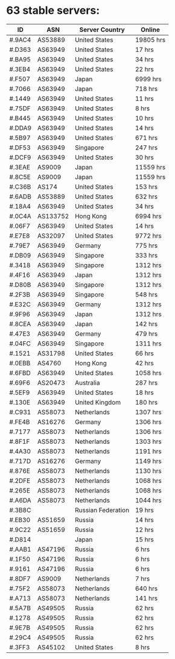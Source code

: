 # 63 stable servers:

| ID | ASN | Server Country | Online |
| ------ | ------ | ------ | ------ |
| #.9AC4 | AS53889 | United States | 19805 hrs |
| #.D363 | AS63949 | United States | 17 hrs |
| #.BA95 | AS63949 | United States | 34 hrs |
| #.3EB4 | AS63949 | United States | 22 hrs |
| #.F507 | AS63949 | Japan | 6999 hrs |
| #.7066 | AS63949 | Japan | 718 hrs |
| #.1449 | AS63949 | United States | 11 hrs |
| #.75DF | AS63949 | United States | 8 hrs |
| #.B445 | AS63949 | United States | 10 hrs |
| #.DDA9 | AS63949 | United States | 14 hrs |
| #.5B97 | AS63949 | United States | 671 hrs |
| #.DF53 | AS63949 | Singapore | 247 hrs |
| #.DCF9 | AS63949 | United States | 30 hrs |
| #.3EAE | AS9009 | Japan | 11559 hrs |
| #.8C5E | AS9009 | Japan | 11559 hrs |
| #.C36B | AS174 | United States | 153 hrs |
| #.6ADB | AS53889 | United States | 632 hrs |
| #.18A4 | AS63949 | United States | 34 hrs |
| #.0C4A | AS133752 | Hong Kong | 6994 hrs |
| #.06F7 | AS63949 | United States | 14 hrs |
| #.E7E8 | AS32097 | United States | 9772 hrs |
| #.79E7 | AS63949 | Germany | 775 hrs |
| #.DB09 | AS63949 | Singapore | 333 hrs |
| #.3418 | AS63949 | Singapore | 1312 hrs |
| #.4F16 | AS63949 | Japan | 1312 hrs |
| #.D80B | AS63949 | Singapore | 1312 hrs |
| #.2F3B | AS63949 | Singapore | 548 hrs |
| #.E32C | AS63949 | Germany | 1312 hrs |
| #.9F96 | AS63949 | Japan | 1312 hrs |
| #.8CEA | AS63949 | Japan | 142 hrs |
| #.47E3 | AS63949 | Germany | 479 hrs |
| #.04FC | AS63949 | Singapore | 1311 hrs |
| #.1521 | AS31798 | United States | 66 hrs |
| #.0EBB | AS4760 | Hong Kong | 42 hrs |
| #.6FBD | AS63949 | United States | 1058 hrs |
| #.69F6 | AS20473 | Australia | 287 hrs |
| #.5EF9 | AS63949 | United States | 18 hrs |
| #.130E | AS63949 | United Kingdom | 180 hrs |
| #.C931 | AS58073 | Netherlands | 1307 hrs |
| #.FE4B | AS16276 | Germany | 1306 hrs |
| #.7177 | AS58073 | Netherlands | 1306 hrs |
| #.8F1F | AS58073 | Netherlands | 1303 hrs |
| #.4A30 | AS58073 | Netherlands | 1191 hrs |
| #.717D | AS16276 | Germany | 1149 hrs |
| #.876E | AS58073 | Netherlands | 1130 hrs |
| #.2DFE | AS58073 | Netherlands | 1068 hrs |
| #.265E | AS58073 | Netherlands | 1068 hrs |
| #.A6DA | AS58073 | Netherlands | 1044 hrs |
| #.3B8C |  | Russian Federation | 19 hrs |
| #.EB30 | AS51659 | Russia | 14 hrs |
| #.9C22 | AS51659 | Russia | 12 hrs |
| #.D814 |  | Japan | 15 hrs |
| #.AAB1 | AS47196 | Russia | 6 hrs |
| #.1F50 | AS47196 | Russia | 6 hrs |
| #.9161 | AS47196 | Russia | 6 hrs |
| #.8DF7 | AS9009 | Netherlands | 7 hrs |
| #.75F2 | AS58073 | Netherlands | 640 hrs |
| #.A713 | AS58073 | Netherlands | 141 hrs |
| #.5A7B | AS49505 | Russia | 62 hrs |
| #.1278 | AS49505 | Russia | 62 hrs |
| #.9E7B | AS49505 | Russia | 62 hrs |
| #.29C4 | AS49505 | Russia | 62 hrs |
| #.3FF3 | AS45102 | United States | 8 hrs |

